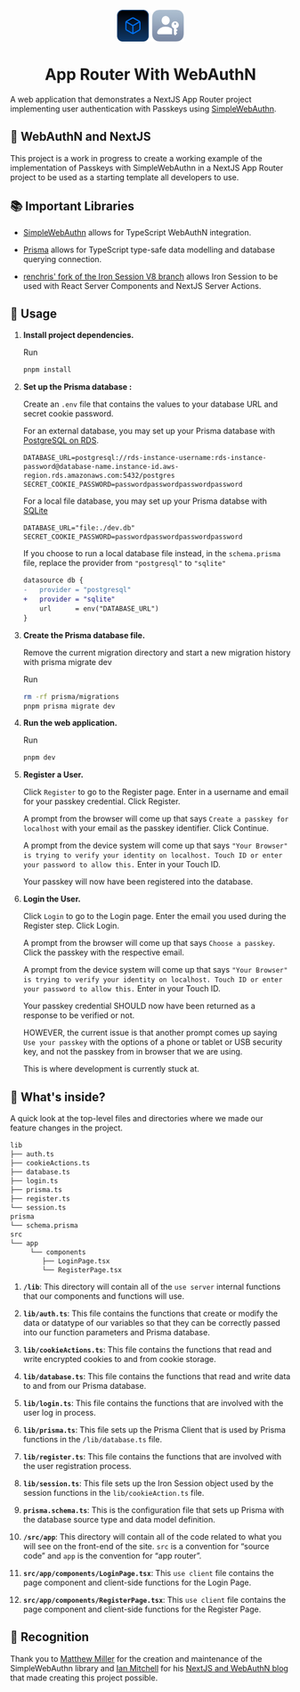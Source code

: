 <p align="center">
  <a href="https://github.com/renchris/app-router-with-webauthn">
    <span style="display: inline-block; vertical-align: middle;">
      <img alt="NextJS App Router and Passkeys Logo" src="public/app-router-and-webauthn-icon.png" width="120" />
    </span>
  </a>
</p>

<h1 align="center">
  App Router With WebAuthN
</h1>

A web application that demonstrates a NextJS App Router project implementing user authentication with Passkeys using [SimpleWebAuthn](https://simplewebauthn.dev/docs/).

## 🤝 WebAuthN and NextJS

This project is a work in progress to create a working example of the implementation of Passkeys with SimpleWebAuthn in a NextJS App Router project to be used as a starting template all developers to use.

## 📚 Important Libraries


- [SimpleWebAuthn](https://simplewebauthn.dev/docs/) allows for TypeScript WebAuthN integration.

- [Prisma](https://www.prisma.io/) allows for TypeScript type-safe data modelling and database querying connection.

- [renchris' fork of the Iron Session V8 branch](https://github.com/renchris/iron-session/tree/v8-as-dependency)  allows Iron Session to be used with React Server Components and NextJS Server Actions.



## 🚀 Usage

1. **Install project dependencies.**

    Run

    ```bash
    pnpm install
    ```

1. **Set up the Prisma database :**

    Create an `.env` file that contains the values to your database URL and secret cookie password.

    For an external database, you may set up your Prisma database with [PostgreSQL on RDS](https://www.prisma.io/dataguide/postgresql/setting-up-postgresql-on-rds).

    ```
    DATABASE_URL=postgresql://rds-instance-username:rds-instance-password@database-name.instance-id.aws-region.rds.amazonaws.com:5432/postgres
    SECRET_COOKIE_PASSWORD=passwordpasswordpasswordpassword
    ```

    For a local file database, you may set up your Prisma databse with [SQLite](https://www.prisma.io/docs/getting-started/quickstart)

    ```
    DATABASE_URL="file:./dev.db"
    SECRET_COOKIE_PASSWORD=passwordpasswordpasswordpassword
    ```

    If you choose to run a local database file instead, in the `schema.prisma` file, replace the provider from `"postgresql"` to `"sqlite"`

    ```diff
    datasource db {
    -   provider = "postgresql"
    +   provider = "sqlite"
        url      = env("DATABASE_URL")
    }
    ```


1. **Create the Prisma database file.**

    Remove the current migration directory and start a new migration history with prisma migrate dev
    
    Run
    ```bash
    rm -rf prisma/migrations 
    pnpm prisma migrate dev
    ```
    

1. **Run the web application.**

    Run
    ```bash
    pnpm dev
    ```

1. **Register a User.**

    Click `Register` to go to the Register page. Enter in a username and email for your passkey credential. Click Register.

    A prompt from the browser  will come up that says `Create a passkey for localhost` with your email as the passkey identifier. Click Continue.

    A prompt from the device system will come up that says `"Your Browser" is trying to verify your identity on localhost. Touch ID or enter your password to allow this.` Enter in your Touch ID.

    Your passkey will now have been registered into the database.

1. **Login the User.**

    Click `Login` to go to the Login page. Enter the email you used during the Register step. Click Login.

    A prompt from the browser will come up that says `Choose a passkey`. Click the passkey with the respective email.

    A prompt from the device system will come up that says `"Your Browser" is trying to verify your identity on localhost. Touch ID or enter your password to allow this.` Enter in your Touch ID.

    
    Your passkey credential SHOULD now have been returned as a response to be verified or not.

    HOWEVER, the current issue is that another prompt comes up saying `Use your passkey` with the options of a phone or tablet or USB security key, and not the passkey from in browser that we are using.

    This is where development is currently stuck at.

## 🧐 What's inside?

A quick look at the top-level files and directories where we made our feature changes in the project.

    lib
    ├── auth.ts
    ├── cookieActions.ts
    ├── database.ts
    ├── login.ts
    ├── prisma.ts
    ├── register.ts
    └── session.ts
    prisma
    └── schema.prisma
    src
    └── app
         └── components
            ├── LoginPage.tsx
            └── RegisterPage.tsx

1. **`/lib`**: This directory will contain all of the `use server` internal functions that our components and functions will use.

1. **`lib/auth.ts`**: This file contains the functions that create or modify the data or datatype of our variables so that they can be correctly passed into our function parameters and Prisma database.

1. **`lib/cookieActions.ts`**: This file contains the functions that read and write encrypted cookies to and from cookie storage.

1. **`lib/database.ts`**: This file contains the functions that read and write data to and from our Prisma database.

1. **`lib/login.ts`**: This file contains the functions that are involved with the user log in process.

1. **`lib/prisma.ts`**: This file sets up the Prisma Client that is used by Prisma functions in the `/lib/database.ts` file.

1. **`lib/register.ts`**: This file contains the functions that are involved with the user registration process.

1. **`lib/session.ts`**: This file sets up the Iron Session object used by the session functions in the `lib/cookieAction.ts` file.

1. **`prisma.schema.ts`**: This is the configuration file that sets up Prisma with the database source type and data model definition.

1. **`/src/app`**: This directory will contain all of the code related to what you will see on the front-end of the site. `src` is a convention for “source code” and `app` is the convention for “app router”.

1. **`src/app/components/LoginPage.tsx`**: This `use client` file contains the  page component and client-side functions for the Login Page.

1. **`src/app/components/RegisterPage.tsx`**: This `use client` file contains the  page component and client-side functions for the Register Page.

## 📣 Recognition

Thank you to [Matthew Miller](https://github.com/MasterKale) for the creation and maintenance of the SimpleWebAuthn library and [Ian Mitchell](https://github.com/IanMitchell) for his  [NextJS and WebAuthN blog](https://ianmitchell.dev/blog/nextjs-and-webauthn) that made creating this project possible.
